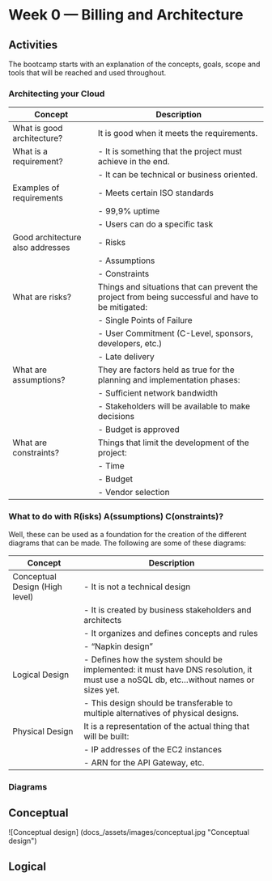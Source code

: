 # Week 0 — Billing and Architecture

## Activities

The bootcamp starts with an explanation of the concepts, goals, scope and tools that will be reached and used throughout. 

### Architecting your Cloud
| Concept                          | Description                                                                                        |
|----------------------------------|----------------------------------------------------------------------------------------------------|
| What is good architecture?       | It is good when it meets the requirements.                                                         |
| What is a requirement?           | - It is something that the project must achieve in the end.                                        |
|                                  | - It can be technical or business oriented.                                                        |
| Examples of requirements         | - Meets certain ISO standards                                                                      |
|                                  | - 99,9% uptime                                                                                     |
|                                  | - Users can do a specific task                                                                     |
| Good architecture also addresses | - Risks                                                                                            |
|                                  | - Assumptions                                                                                      |
|                                  | - Constraints                                                                                      |
| What are risks?                  | Things and situations that can prevent the project from being successful and have to be mitigated: |
|                                  | - Single Points of Failure                                                                         |
|                                  | - User Commitment (C-Level, sponsors, developers, etc.)                                            |
|                                  | - Late delivery                                                                                    |
| What are assumptions?            | They are factors held as true for the planning and implementation phases:                          |
|                                  | -	Sufficient network bandwidth                                                                    |
|                                  | -	Stakeholders will be available to make decisions                                                |
|                                  | -	Budget is approved                                                                              |
| What are constraints?            | Things that limit the development of the project:                                                  |
|                                  | - Time                                                                                             | 
|                                  | - Budget                                                                                           |
|                                  | - Vendor selection                                                                                 |

### What to do with R(isks) A(ssumptions) C(onstraints)?
Well, these can be used as a foundation for the creation of the different diagrams that can be made. The following are some of these diagrams:

| Concept                      |Description                                                                                                                         |
|------------------------------|-------------------------------------------------------------------------------------------------------------------------------------|
|Conceptual Design (High level)|- It is not a technical design                                                                                                       |
|                              |- It is created by business stakeholders and architects                                                                              |
|                              |- It organizes and defines concepts and rules                                                                                        |
|                              | - “Napkin design”                                                                                                                   |
|Logical Design                |- Defines how the system should be implemented: it must have DNS resolution, it must use a noSQL db, etc…without names or sizes yet. |
|                              | - This design should be transferable to multiple alternatives of physical designs.                                                  | 
|Physical Design               | It is a representation of the actual thing that will be built:                                                                      |
|                              | - IP addresses of the EC2 instances                                                                                                 |
|                              | - ARN for the API Gateway, etc.                                                                                                     |

### Diagrams

## Conceptual
![Conceptual design] (docs_/assets/images/conceptual.jpg "Conceptual design")
## Logical
